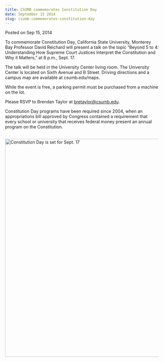 ```yaml
---
title: CSUMB commemorates Constitution Day
date: September 15 2014
slug: csumb-commemorates-constitution-day
---
```


 
<span class="date">Posted on Sep 15, 2014 </span>
<p>
  To commemorate Constitution Day, California State University, Monterey Bay
  Professor David Reichard will present a talk on the topic &#x201C;Beyond 5 to
  4: Understanding How Supreme Court Justices Interpret the Constitution and Why
  it Matters,&#x201D; at 8 p.m., Sept. 17.
</p>
<p>
  The talk will be held in the University Center living room. The University
  Center is located on Sixth Avenue and B Street. Driving directions and a
  campus map are available at csumb.edu/maps.
</p>
<p>
  While the event is free, a parking permit must be purchased from a machine on
  the lot.
</p>
<p>
  Please RSVP to Brendan Taylor at
  <a href="mailto:bretaylor@csumb.edu">bretaylor@csumb.edu</a>.
</p>
<p>
  Constitution Day programs have been required since 2004, when an
  appropriations bill approved by Congress contained a requirement that every
  school or university that receives federal money present an annual program on
  the Constitution.
</p>
<p>
  &#xA0;<img
    alt="Constitution Day is set for Sept. 17"
    src="https://news.csumb.edu/sites/default/files/65/attachments/news/images/constitution_flyer.jpg"
    style="float:left; width:550px; height:712px"
  />
</p>
 
